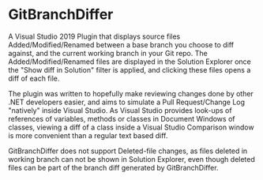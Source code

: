 # GitBranchDiffer
A Visual Studio 2019 Plugin that displays source files Added/Modified/Renamed between a base branch you choose to diff against, and the current working branch in your Git repo.
The Added/Modified/Renamed files are displayed in the Solution Explorer once the "Show diff in Solution" filter is applied, and clicking these files opens a diff of each file.

The plugin was written to hopefully make reviewing changes done by other .NET developers easier, and aims to simulate a Pull Request/Change Log "natively" inside Visual Studio. As Visual Studio provides look-ups of references of variables, methods or classes in Document Windows of classes, viewing a diff of a class inside a Visual Studio Comparison window is more convenient than a regular text based diff.   

GitBranchDiffer does not support Deleted-file changes, as files deleted in working branch can not be shown in Solution Explorer, even though deleted files can be part of the branch diff generated by GitBranchDiffer.
